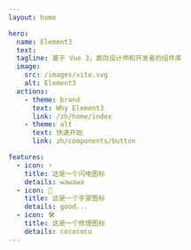 ```yaml
---
layout: home

hero:
  name: Element3
  text:
  tagline: 基于 Vue 3，面向设计师和开发者的组件库
  image:
    src: /images/vite.svg
    alt: Element3
  actions:
    - theme: brand
      text: Why Element3
      link: /zh/home/index
    - theme: alt
      text: 快速开始
      link: zh/components/button

features:
  - icon: ⚡️
    title: 这是一个闪电图标
    details: wawawa
  - icon: 🖖
    title: 这是一个手掌图标
    details: good...
  - icon: 🛠️
    title: 这是一个修理图标
    details: cocococo
---
```

